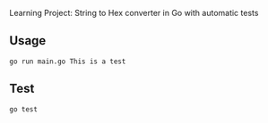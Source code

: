 Learning Project: String to Hex converter in Go with automatic tests

## Usage
```
go run main.go This is a test
```

## Test
```
go test
```
